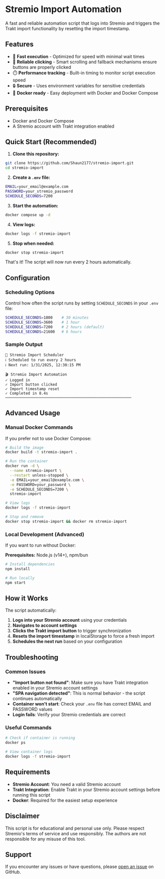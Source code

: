 # Stremio Import Automation

A fast and reliable automation script that logs into Stremio and triggers the Trakt import functionality by resetting the import timestamp.

## Features

- 🚀 **Fast execution** - Optimized for speed with minimal wait times
- 🎯 **Reliable clicking** - Smart scrolling and fallback mechanisms ensure buttons are properly clicked
- ⏱️ **Performance tracking** - Built-in timing to monitor script execution speed
- 🔒 **Secure** - Uses environment variables for sensitive credentials
- 🐳 **Docker ready** - Easy deployment with Docker and Docker Compose

## Prerequisites

- Docker and Docker Compose
- A Stremio account with Trakt integration enabled

## Quick Start (Recommended)

1. **Clone this repository:**
```bash
git clone https://github.com/Shaun2177/stremio-import.git
cd stremio-import
```

2. **Create a `.env` file:**
```bash
EMAIL=your_email@example.com
PASSWORD=your_stremio_password
SCHEDULE_SECONDS=7200
```

3. **Start the automation:**
```bash
docker compose up -d
```

4. **View logs:**
```bash
docker logs -f stremio-import
```

5. **Stop when needed:**
```bash
docker stop stremio-import
```

That's it! The script will now run every 2 hours automatically.

## Configuration

### Scheduling Options
Control how often the script runs by setting `SCHEDULE_SECONDS` in your `.env` file:

```bash
SCHEDULE_SECONDS=1800    # 30 minutes
SCHEDULE_SECONDS=3600    # 1 hour  
SCHEDULE_SECONDS=7200    # 2 hours (default)
SCHEDULE_SECONDS=21600   # 6 hours
```

### Sample Output
```
🚀 Stremio Import Scheduler
ℹ Scheduled to run every 2 hours
ℹ Next run: 1/31/2025, 12:30:15 PM

🎬 Stremio Import Automation
✓ Logged in
✓ Import button clicked
✓ Import timestamp reset
✓ Completed in 8.4s
────────────────────────────────────────────────────────
```

## Advanced Usage

### Manual Docker Commands
If you prefer not to use Docker Compose:

```bash
# Build the image
docker build -t stremio-import .

# Run the container
docker run -d \
  --name stremio-import \
  --restart unless-stopped \
  -e EMAIL=your_email@example.com \
  -e PASSWORD=your_password \
  -e SCHEDULE_SECONDS=7200 \
  stremio-import

# View logs
docker logs -f stremio-import

# Stop and remove
docker stop stremio-import && docker rm stremio-import
```

### Local Development (Advanced)
If you want to run without Docker:

**Prerequisites:** Node.js (v14+), npm/bun

```bash
# Install dependencies
npm install

# Run locally
npm start
```

## How it Works

The script automatically:
1. **Logs into your Stremio account** using your credentials
2. **Navigates to account settings** 
3. **Clicks the Trakt import button** to trigger synchronization
4. **Resets the import timestamp** in localStorage to force a fresh import
5. **Schedules the next run** based on your configuration

## Troubleshooting

### Common Issues

- **"Import button not found"**: Make sure you have Trakt integration enabled in your Stremio account settings
- **"SPA navigation detected"**: This is normal behavior - the script continues automatically
- **Container won't start**: Check your `.env` file has correct EMAIL and PASSWORD values
- **Login fails**: Verify your Stremio credentials are correct

### Useful Commands

```bash
# Check if container is running
docker ps

# View container logs
docker logs -f stremio-import
```

## Requirements

- **Stremio Account**: You need a valid Stremio account
- **Trakt Integration**: Enable Trakt in your Stremio account settings before running this script
- **Docker**: Required for the easiest setup experience

## Disclaimer

This script is for educational and personal use only. Please respect Stremio's terms of service and use responsibly. The authors are not responsible for any misuse of this tool.

## Support

If you encounter any issues or have questions, please [open an issue](https://github.com/Shaun2177/stremio-import/issues) on GitHub.
